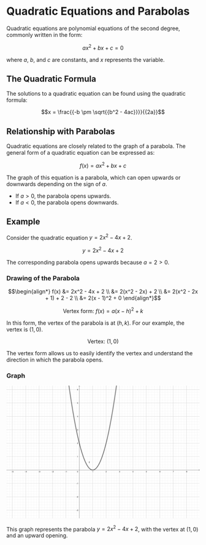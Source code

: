 # Quadratic Equations and Parabolas

Quadratic equations are polynomial equations of the second degree, commonly written in the form:

```math
ax^2 + bx + c = 0
```

where $`a`$, $`b`$, and $`c`$ are constants, and $`x`$ represents the variable.

## The Quadratic Formula

The solutions to a quadratic equation can be found using the quadratic formula:

```math
x = \frac{{-b \pm \sqrt{{b^2 - 4ac}}}}{{2a}}
```

## Relationship with Parabolas

Quadratic equations are closely related to the graph of a parabola. The general form of a quadratic equation can be expressed as:

```math
f(x) = ax^2 + bx + c
```

The graph of this equation is a parabola, which can open upwards or downwards depending on the sign of $`a`$. 

- If $`a > 0`$, the parabola opens upwards.
- If $`a < 0`$, the parabola opens downwards.

## Example

Consider the quadratic equation $`y = 2x^2 - 4x + 2`$.

```math
y = 2x^2 - 4x + 2
```

The corresponding parabola opens upwards because $`a = 2 > 0`$.

### Drawing of the Parabola

```math
\begin{align*}
f(x) &= 2x^2 - 4x + 2 \\
&= 2(x^2 - 2x) + 2 \\
&= 2(x^2 - 2x + 1) + 2 - 2 \\
&= 2(x - 1)^2 + 0
\end{align*}
```

```math
\text{Vertex form: } f(x) = a(x - h)^2 + k
```

In this form, the vertex of the parabola is at $`(h, k)`$. For our example, the vertex is $`(1, 0)`$.

```math
\text{Vertex: } (1, 0)
```

The vertex form allows us to easily identify the vertex and understand the direction in which the parabola opens.

### Graph

![Parabola Graph](parabola_graph.png)

This graph represents the parabola $`y = 2x^2 - 4x + 2`$, with the vertex at $`(1, 0)`$ and an upward opening.
